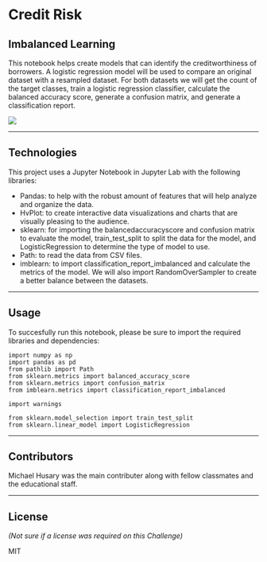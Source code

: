 # Credit Risk
## Imbalanced Learning

This notebook helps create models that can identify the creditworthiness of borrowers. A logistic regression model will be used to compare an original dataset with a resampled dataset. For both datasets we will get the count of the target classes, train a logistic regression classifier, calculate the balanced accuracy score, generate a confusion matrix, and generate a classification report.

![](Imshrd/Classification_report_imbalanced.png)

---

## Technologies

This project uses a Jupyter Notebook in Jupyter Lab with the following libraries:

- Pandas: to help with the robust amount of features that will help analyze and organize the data.
- HvPlot: to create interactive data visualizations and charts that are visually pleasing to the audience.
- sklearn: for importing the balancedaccuracyscore and confusion matrix to evaluate the model, train_test_split to split the data for the model, and LogisticRegression to determine the type of model to use. 
- Path: to read the data from CSV files.
- imblearn: to import classification_report_imbalanced and calculate the metrics of the model. We will also import RandomOverSampler to create a better balance between the datasets. 

---

## Usage

To succesfully run this notebook, please be sure to import the required libraries and dependencies:

```
import numpy as np
import pandas as pd
from pathlib import Path
from sklearn.metrics import balanced_accuracy_score
from sklearn.metrics import confusion_matrix
from imblearn.metrics import classification_report_imbalanced

import warnings

from sklearn.model_selection import train_test_split
from sklearn.linear_model import LogisticRegression
```

---

## Contributors

Michael Husary was the main contributer along with fellow classmates and the educational staff. 

--- 

## License
*(Not sure if a license was required on this Challenge)*


MIT
